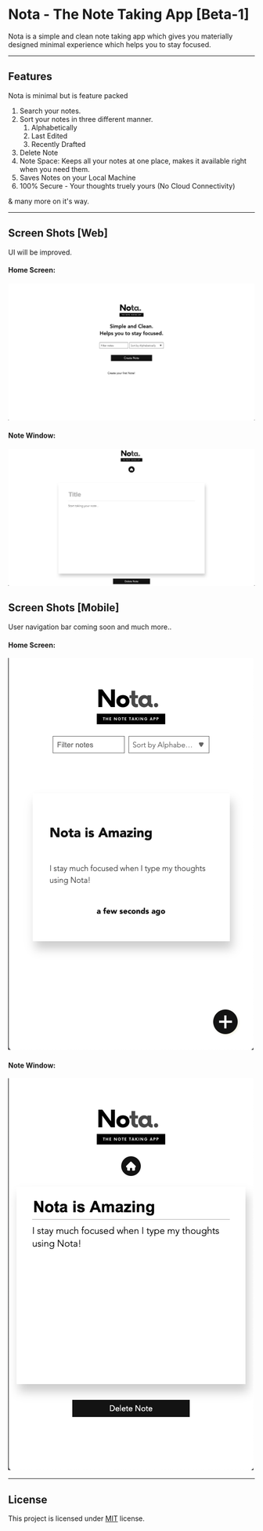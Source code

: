 # Nota - The Note Taking App [Beta-1]

Nota is a simple and clean note taking app which gives you materially designed minimal experience which helps you to stay focused.

---
## Features

Nota is minimal but is feature packed 
1. Search your notes.
2. Sort your notes in three different manner.
    1. Alphabetically
    2. Last Edited
    3. Recently Drafted
3. Delete Note
4. Note Space:
Keeps all your notes at one place,  makes it available right when you need them.
5. Saves Notes on your Local Machine
6. 100% Secure - Your thoughts truely yours (No Cloud Connectivity)

& many more on it's way.

---

## Screen Shots [Web]
UI will be improved. 
#### Home Screen:
![Image of Nota Home](https://raw.githubusercontent.com/cmulay/Notes-App/master/notes/assets/images/web_home.png)
#### Note Window:
![Image of Nota Home](https://raw.githubusercontent.com/cmulay/Notes-App/master/notes/assets/images/web_note.png)

## Screen Shots [Mobile]
User navigation bar coming soon and much more..
#### Home Screen:
![Image of Nota Home](https://raw.githubusercontent.com/cmulay/Notes-App/master/notes/assets/images/mob_home.png)
#### Note Window:
![Image of Nota Home](https://raw.githubusercontent.com/cmulay/Notes-App/master/notes/assets/images/mob_note.png)

---

## License
This project is licensed under [MIT](https://github.com/cmulay/Notes-App/blob/master/LICENSE) license.
